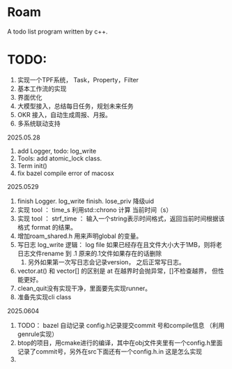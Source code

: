 # Roam

A todo list program written by c++.

# TODO:

1. 实现一个TPF系统， Task，Property，Filter
2. 基本工作流的实现
3. 界面优化
4. 大模型接入，总结每日任务，规划未来任务
5. OKR 接入，自动生成周报、月报。
6. 多系统联动支持

2025.05.28

1. add Logger, todo: log_write
2. Tools: add atomic_lock class.
3. Term init()
4. fix bazel compile error of macosx

2025.0529

1. finish Logger. log_write finish. lose_priv 降级uid
2. 实现 tool ： time_s 利用std::chrono 计算 当前时间（s）
3. 实现 tool ： strf_time ： 输入一个string表示时间格式，返回当前时间根据该格式 format 的结果。
4. 增加roam_shared.h  用来声明global 的变量。
5. 写日志 log_write 逻辑： log file 如果已经存在且文件大小大于1MB，则将老日志文件rename 到 .1  原来的.1文件如果存在的话删除
   1. 另外如果第一次写日志会记录version， 之后正常写日志。
6. vector.at() 和 vector[] 的区别是 at 在越界时会抛异常，[]不检查越界， 但性能更好。
7. clean_quit没有实现干净，里面要先实现runner。
8. 准备先实现cli class

2025.0604

1. TODO： bazel 自动记录 config.h记录提交commit 号和compile信息 （利用genrule实现）
2. btop的项目，用cmake进行的编译，其中在obj文件夹里有一个config.h里面记录了commit号，另外在src下面还有一个config.h.in 这是怎么实现
3.
